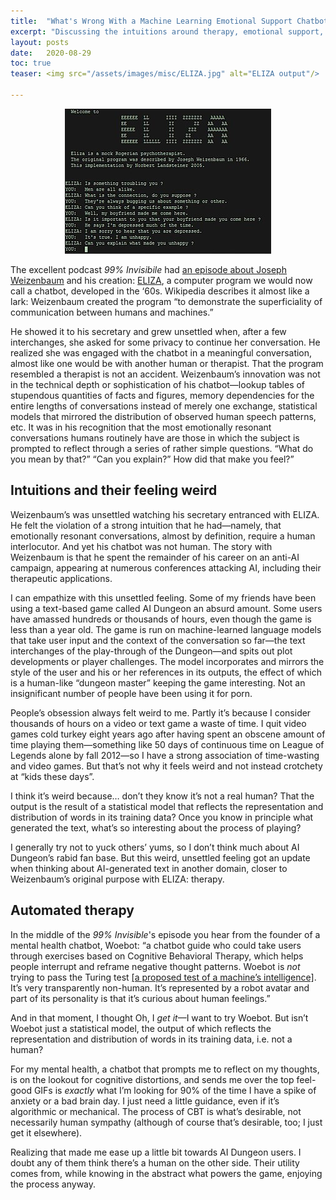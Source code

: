 ```yaml
---
title:  "What's Wrong With a Machine Learning Emotional Support Chatbot?"
excerpt: "Discussing the intuitions around therapy, emotional support, and chatbots."
layout: posts
date:   2020-08-29
toc: true
teaser: <img src="/assets/images/misc/ELIZA.jpg" alt="ELIZA output"/>

---
```

<center>

<img src="/assets/images/misc/ELIZA.jpg" alt="ELIZA output"/>

</center>

The excellent podcast *99% Invisibile* had [an episode about Joseph Weizenbaum](https://99percentinvisible.org/episode/the-eliza-effect/) and his creation: [ELIZA](https://en.wikipedia.org/wiki/ELIZA), a computer program we would now call a chatbot, developed in the ‘60s. Wikipedia describes it almost like a lark: Weizenbaum created the program “to demonstrate the superficiality of communication between humans and machines.”

He showed it to his secretary and grew unsettled when, after a few interchanges, she asked for some privacy to continue her conversation. He realized she was engaged with the chatbot in a meaningful conversation, almost like one would be with another human or therapist. That the program resembled a therapist is not an accident. Weizenbaum’s innovation was not in the technical depth or sophistication of his chatbot—lookup tables of stupendous quantities of facts and figures, memory dependencies for the entire lengths of conversations instead of merely one exchange, statistical models that mirrored the distribution of observed human speech patterns, etc. It was in his recognition that the most emotionally resonant conversations humans routinely have are those in which the subject is prompted to reflect through a series of rather simple questions. “What do you mean by that?” “Can you explain?” How did that make you feel?”

## Intuitions and their feeling weird

Weizenbaum’s was unsettled watching his secretary entranced with ELIZA. He felt the violation of a strong intuition that he had—namely, that emotionally resonant conversations, almost by definition, require a human interlocutor. And yet his chatbot was not human. The story with Weizenbaum is that he spent the remainder of his career on an anti-AI campaign, appearing at numerous conferences attacking AI, including their therapeutic applications.

I can empathize with this unsettled feeling. Some of my friends have been using a text-based game called AI Dungeon an absurd amount. Some users have amassed hundreds or thousands of hours, even though the game is less than a year old. The game is run on machine-learned language models that take user input and the context of the conversation so far—the text interchanges of the play-through of the Dungeon—and spits out plot developments or player challenges. The model incorporates and mirrors the style of the user and his or her references in its outputs, the effect of which is a human-like “dungeon master” keeping the game interesting. Not an insignificant number of people have been using it for porn.

People’s obsession always felt weird to me. Partly it’s because I consider thousands of hours on a video or text game a waste of time. I quit video games cold turkey eight years ago after having spent an obscene amount of time playing them—something like 50 days of continuous time on League of Legends alone by fall 2012—so I have a strong association of time-wasting and video games. But that’s not why it feels weird and not instead crotchety at “kids these days”.

I think it’s weird because… don’t they know it’s not a real human? That the output is the result of a statistical model that reflects the representation and distribution of words in its training data? Once you know in principle what generated the text, what’s so interesting about the process of playing?

I generally try not to yuck others’ yums, so I don’t think much about AI Dungeon’s rabid fan base. But this weird, unsettled feeling got an update when thinking about AI-generated text in another domain, closer to Weizenbaum’s original purpose with ELIZA: therapy.

## Automated therapy

In the middle of the *99% Invisible*'s episode you hear from the founder of a mental health chatbot, Woebot: “a chatbot guide who could take users through exercises based on Cognitive Behavioral Therapy, which helps people interrupt and reframe negative thought patterns. Woebot is *not* trying to pass the Turing test [[a proposed test of a machine’s intelligence]](https://en.wikipedia.org/wiki/Turing_test). It’s very transparently non-human. It’s represented by a robot avatar and part of its personality is that it’s curious about human feelings.”

And in that moment, I thought Oh, I *get it*—I want to try Woebot. But isn’t Woebot just a statistical model, the output of which reflects the representation and distribution of words in its training data, i.e. not a human?

For my mental health, a chatbot that prompts me to reflect on my thoughts, is on the lookout for cognitive distortions, and sends me over the top feel-good GIFs   is *exactly* what I’m looking for 90% of the time I have a spike of anxiety or a bad brain day. I just need a little guidance, even if it’s algorithmic or mechanical. The process of CBT is what’s desirable, not necessarily human sympathy (although of course that’s desirable, too; I just get it elsewhere).

Realizing that made me ease up a little bit towards AI Dungeon users. I doubt any of them think there’s a human on the other side. Their utility comes from, while knowing in the abstract what powers the game, enjoying the process anyway.
